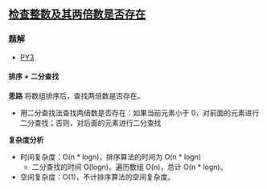 ## [检查整数及其两倍数是否存在](https://leetcode.cn/problems/check-if-n-and-its-double-exist/)

### 题解
+ [PY3](../../py3/1408/1346.py)

#### 排序 + 二分查找
**思路**
将数组排序后，查找两倍数是否存在。
+ 用二分查找法查找两倍数是否存在：如果当前元素小于 0，对前面的元素进行二分查找；否则，对后面的元素进行二分查找

**复杂度分析**
+ 时间复杂度：O(n * logn)，排序算法的时间为 O(n * logn)
  - 二分查找的时间 O(logn)，遍历数组 O(n)，总计 O(n * logn)。
+ 空间复杂度：O(1)，不计排序算法的空间复杂度。
